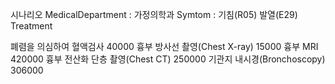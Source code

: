 시나리오
MedicalDepartment : 가정의학과 Symtom : 기침(R05) 발열(E29) Treatment

폐렴을 의심하여 혈액검사
40000
흉부 방사선 촬영(Chest X-ray)
15000
흉부 MRI
420000
흉부 전산화 단층 촬영(Chest CT)
250000
기관지 내시경(Bronchoscopy)
306000
